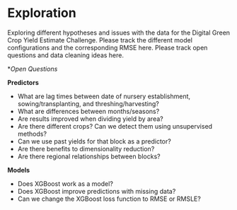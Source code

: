 # Exploration

Exploring different hypotheses and issues with the data for the Digital Green Crop Yield Estimate Challenge. Please track the different model configurations and the corresponding RMSE here. Please track open questions and data cleaning ideas here.

**Open Questions*

**Predictors**
- What are lag times between date of nursery establishment, sowing/transplanting, and threshing/harvesting?
- What are differences between months/seasons?
- Are results improved when dividing yield by area?
- Are there different crops? Can we detect them using unsupervised methods?
- Can we use past yields for that block as a predictor?
- Are there benefits to dimensionality reduction?
- Are there regional relationships between blocks?

**Models**
- Does XGBoost work as a model?
- Does XGBoost improve predictions with missing data?
- Can we change the XGBoost loss function to RMSE or RMSLE?